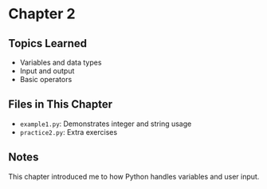 # Chapter 2

## Topics Learned
- Variables and data types
- Input and output
- Basic operators

## Files in This Chapter
- `example1.py`: Demonstrates integer and string usage
- `practice2.py`: Extra exercises

## Notes
This chapter introduced me to how Python handles variables and user input.
